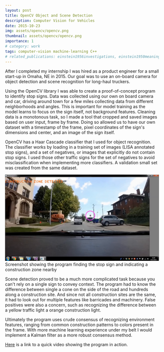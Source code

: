 ```yaml
---
layout: post
title: OpenCV Object and Scene Detection
description: Computer Vision for Vehicles
date: 2015-10-23
img: assets/opencv/opencv.png
thumbnail: assets/opencv/opencv.png
importance: 1
# category: work
tags: computer-vision machine-learning C++
# related_publications: einstein1956investigations, einstein1950meaning
---
```


After I completed my internship I was hired as a product engineer for a small start-up in Omaha, NE in 2015. Our goal was to use an on-board camera for object detection and scene recognition for long-haul truckers.

Using the OpenCV library I was able to create a proof-of-concept program to identify stop signs. Data was collected using our own on board camera and car, driving around town for a few miles collecting data from different neighborhoods and angles. This is important for model training as the model learns to focus on the sign itself, not background features. Cleaning data is a monotonous task, so I made a tool that cropped and saved images based on user input, frame by frame. Doing so allowed us to have our own dataset with a timestamp of the frame, pixel coordinates of the sign's dimensions and center, and an image of the sign itself.

OpenCV has a Haar Cascade classifier that I used for object recognition. The classifier works by loading in a training set of images (LISA annotated stop signs), and a set of negatives, or images that explicitly do not contain stop signs. I used those other traffic signs for the set of negatives to avoid misclassification when implementing more classifiers. A validation small set was created from the same dataset.

<div class="img_row">
    <img class="col three" src="/assets/opencv/opencv.png">
</div>
<div class="col three caption">
    Screenshot showing the program finding the stop sign and indicating a construction zone nearby
</div>

Scene detection proved to be a much more complicated task because you can't rely on a single sign to convey context. The program had to know the difference between single a cone on the side of the road and hundreds along a construction site. And since not all construction sites are the same, it had to look out for multiple features like barricades and machinery. False positives were also a concern, such as recognizing the difference between a yellow traffic light a orange construction light.

Ultimately the program uses crude consensus of recognizing environment features, ranging from common construction patterns to colors present in the frame. With more machine learning experience under my belt I would implement a Kalman filter as a more robust consensus method.

[Here](https://youtu.be/ramZl7Sb27s) is a link to a quick video showing the program in action.
